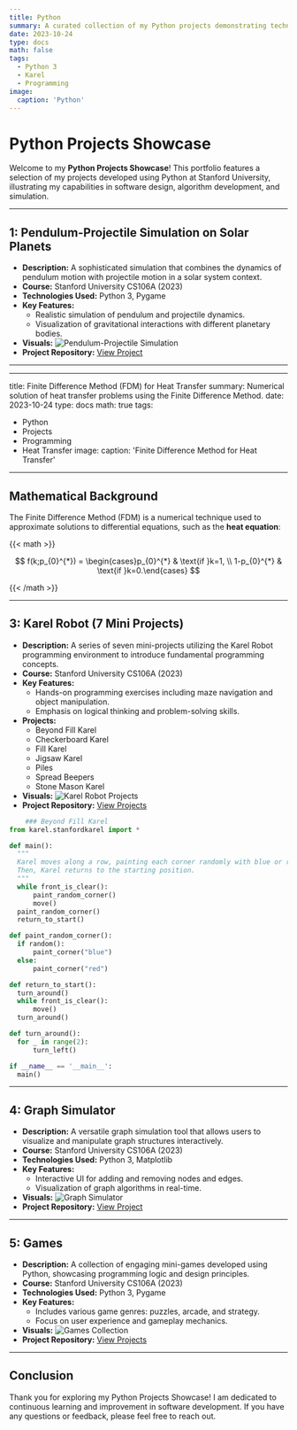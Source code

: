 ```yaml
---
title: Python 
summary: A curated collection of my Python projects demonstrating technical skills and practical applications.
date: 2023-10-24
type: docs
math: false
tags:
  - Python 3
  - Karel 
  - Programming
image:
  caption: 'Python'
---
```


# Python Projects Showcase

Welcome to my **Python Projects Showcase**! This portfolio features a selection of my projects developed using Python at Stanford University, illustrating my capabilities in software design, algorithm development, and simulation.

---

## 1: Pendulum-Projectile Simulation on Solar Planets
- **Description:** A sophisticated simulation that combines the dynamics of pendulum motion with projectile motion in a solar system context.
- **Course:** Stanford University CS106A (2023)
- **Technologies Used:** Python 3, Pygame
- **Key Features:**
  - Realistic simulation of pendulum and projectile dynamics.
  - Visualization of gravitational interactions with different planetary bodies.
- **Visuals:**
  ![Pendulum-Projectile Simulation](pendulum_projectile_simulation.png)
- **Project Repository:** [View Project](your_project_link_here)

---

---
title: Finite Difference Method (FDM) for Heat Transfer
summary: Numerical solution of heat transfer problems using the Finite Difference Method.
date: 2023-10-24
type: docs
math: true
tags:
  - Python
  - Projects
  - Programming
  - Heat Transfer
image:
  caption: 'Finite Difference Method for Heat Transfer'
---

## Mathematical Background

The Finite Difference Method (FDM) is a numerical technique used to approximate solutions to differential equations, such as the **heat equation**:

{{< math >}}

$$
f(k;p_{0}^{*}) = \begin{cases}p_{0}^{*} & \text{if }k=1, \\
1-p_{0}^{*} & \text{if }k=0.\end{cases}
$$

{{< /math >}}

---

## 3: Karel Robot (7 Mini Projects)
- **Description:** A series of seven mini-projects utilizing the Karel Robot programming environment to introduce fundamental programming concepts.
- **Course:** Stanford University CS106A (2023)
- **Key Features:**
  - Hands-on programming exercises including maze navigation and object manipulation.
  - Emphasis on logical thinking and problem-solving skills.
- **Projects:**
  - Beyond Fill Karel
  - Checkerboard Karel
  - Fill Karel
  - Jigsaw Karel
  - Piles
  - Spread Beepers
  - Stone Mason Karel
- **Visuals:**
  ![Karel Robot Projects](karel_robot_projects.png)
- **Project Repository:** [View Projects](your_project_link_here)

```python
    ### Beyond Fill Karel
from karel.stanfordkarel import *

def main():
  """
  Karel moves along a row, painting each corner randomly with blue or red.
  Then, Karel returns to the starting position.
  """
  while front_is_clear():
      paint_random_corner()
      move()
  paint_random_corner()
  return_to_start()

def paint_random_corner():
  if random():
      paint_corner("blue")
  else:
      paint_corner("red")

def return_to_start():
  turn_around()
  while front_is_clear():
      move()
  turn_around()

def turn_around():
  for _ in range(2):
      turn_left()

if __name__ == '__main__':
  main()
  ```

---

## 4: Graph Simulator
- **Description:** A versatile graph simulation tool that allows users to visualize and manipulate graph structures interactively.
- **Course:** Stanford University CS106A (2023)
- **Technologies Used:** Python 3, Matplotlib
- **Key Features:**
  - Interactive UI for adding and removing nodes and edges.
  - Visualization of graph algorithms in real-time.
- **Visuals:**
  ![Graph Simulator](graph_simulator.png)
- **Project Repository:** [View Project](your_project_link_here)

---

## 5: Games
- **Description:** A collection of engaging mini-games developed using Python, showcasing programming logic and design principles.
- **Course:** Stanford University CS106A (2023)
- **Technologies Used:** Python 3, Pygame
- **Key Features:**
  - Includes various game genres: puzzles, arcade, and strategy.
  - Focus on user experience and gameplay mechanics.
- **Visuals:**
  ![Games Collection](games_collection.png)
- **Project Repository:** [View Projects](your_project_link_here)

---

## Conclusion

Thank you for exploring my Python Projects Showcase! I am dedicated to continuous learning and improvement in software development. If you have any questions or feedback, please feel free to reach out.
